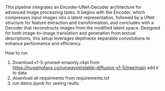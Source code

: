This pipeline integrates an Encoder-UNet-Decoder architecture for advanced image processing tasks. It begins with the Encoder, which compresses input images into a latent representation, followed by a UNet structure for feature extraction and transformation, and concludes with a Decoder that reconstructs images from the modified latent space. Designed for both image-to-image translation and generation from textual descriptions, this setup leverages depthwise separable convolutions to enhance performance and efficiency.

 How to run
1) Download v1-5-pruned-emaonly.ckpt from https://huggingface.co/runwayml/stable-diffusion-v1-5/tree/main add it to data 
2) download all requirments from requirements.txt
3) run demo.ipynb for seeing reults
   
